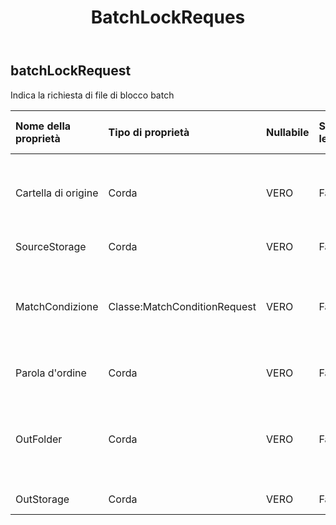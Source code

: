 ﻿---
title: BatchLockReques
second_title: Aspose.Cells Cloud Documen
type: docs
url: /it/specification/model/batchlockrequest/
description: "Aspose.Cells Specifica del modello cloud: BatchLockRequest. Gestisci facilmente Excel e altri fogli di calcolo con funzionalità come apertura, generazione, modifica, divisione, unione, confronto e conversione"
kwords: Excel, Office, Foglio di calcolo, Cloud REST API, BatchLockRequest
weight: 50
---
## **batchLockRequest**

 Indica la richiesta di file di blocco batch

| Nome della proprietà| Tipo di proprietà| Nullabile| Sola lettura| Valore di default| Descrizione|
|:- |:- |:- |:- |:- |:- |
| Cartella di origine| Corda| VERO| Falso|| La directory memorizza i file che necessitano di formattare la conversione.|
| SourceStorage| Corda| VERO| Falso|| Aspose Nome archivio cloud|
| MatchCondizione| Classe:MatchConditionRequest| VERO| Falso|| Indica la condizione di corrispondenza che deve essere elaborata per il nome file.|
| Parola d'ordine| Corda| VERO| Falso|| Blocca il file con la password|
| OutFolder| Corda| VERO| Falso|| La directory che memorizza i file la cui conversione del formato ha avuto esito positivo.|
| OutStorage| Corda| VERO| Falso|| Aspose Nome archivio cloud|

